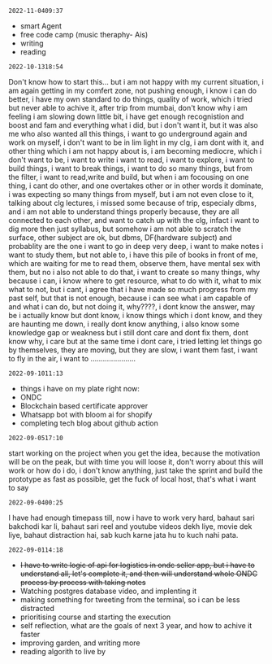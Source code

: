 ```
2022-11-0409:37
```

- smart Agent
- free code camp (music theraphy- Ais)
- writing
- reading




















```
2022-10-1318:54
```
Don't know how to start this... but i am not happy with my current situation, i am again getting in my comfert zone, not pushing enough, i know i can do better, i have my own standard to do things, quality of work, which i tried but never able to achive it, after trip from mumbai, don't know why i am feeling i am slowing down little bit, i have get enough recognistion and boost and fam and everything what i did, but i don't want it, but it was also me who also wanted all this things, i want to go underground again and work on myself, i don't want to be in lim light in my clg, i am dont with it, and other thing which i am not happy about is, i am becoming mediocre, which i don't want to be, i want to write i want to read, i want to explore, i want to build things, i want to break things, i want to do so many things, but from the filter, i want to read,write and build, but when i am focousing on one thing, i cant do other, and one overtakes other or in other words it dominate, i was expecting so many things from myself, but i am not even close to it, talking about clg lectures, i missed some because of trip, especialy dbms, and i am not able to understand things properly because, they are all connected to each other, and want to catch up with the clg, infact i want to dig more then just syllabus, but somehow i am not able to scratch the surface, other subject are ok, but dbms, DF(hardware subject) and  probablity are the one i want to go in deep very deep, i want to make notes i want to study them, but not able to, i have this pile of books in front of me, which are waiting for me to read them, observe them, have mental sex with them, but no i also not able to do that, i want to create so many things, why because i can, i know where to get resource, what to do with it, what to mix what to not, but i cant, i agree that i have made so much progress from my past self, but that is not enough, because i can see what i am capable of and what i can do, but not doing it, why????, i dont know the answer, may be i actually know but dont know, i know things which i dont know, and they are haunting me down, i really dont know anything, i also know some knowledge gap or weakness but i still dont care and dont fix them, dont know why, i care but at the same time i dont care, i tried letting let things go by themselves, they are moving, but they are slow, i want them fast, i want to fly in the air, i want to ......................
```
2022-09-1011:13
```
- things i have on my plate right now:
- ONDC 
- Blockchain based certificate approver
- Whatsapp bot with bloom ai for shopify
- completing tech blog about github action

```
2022-09-0517:10
```
start working on the project when you get the idea, because the motivation will be on the peak, but with time you will loose it, don't worry about this will work or how do i do, i don't know anything, just take the sprint and build the prototype as fast as possible, get the fuck of local host, that's what i want to say


```
2022-09-0400:25
```
I have had enough timepass till, now i have to work very hard,  bahaut sari bakchodi kar li, bahaut sari reel and youtube videos dekh liye, movie dek liye, bahaut distraction hai, sab kuch karne jata hu to kuch nahi pata.



```
2022-09-0114:18
```

- ~~I have to write logic of api for logistics in ondc seller app, but i have to understand all, let's complete it, and then will understand whole ONDC process by process with taking notes~~
- Watching postgres database video, and implenting it
- making something for tweeting from the terminal, so i can be less distracted
- prioritising course and starting the execution
- self reflection, what are the goals of next 3 year, and how to achive it faster
- improving garden, and writing more
- reading algorith to live by

